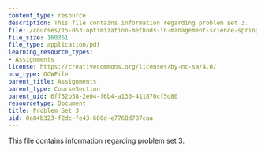```yaml
---
content_type: resource
description: This file contains information regarding problem set 3.
file: /courses/15-053-optimization-methods-in-management-science-spring-2013/0a84b323f2dcfe43680de7768d787caa_MIT15_053S13_ps3.pdf
file_size: 160361
file_type: application/pdf
learning_resource_types:
- Assignments
license: https://creativecommons.org/licenses/by-nc-sa/4.0/
ocw_type: OCWFile
parent_title: Assignments
parent_type: CourseSection
parent_uid: 6ff52b58-2e04-f6b4-a130-411870cf5d80
resourcetype: Document
title: Problem Set 3
uid: 0a84b323-f2dc-fe43-680d-e7768d787caa
---
```

This file contains information regarding problem set 3.